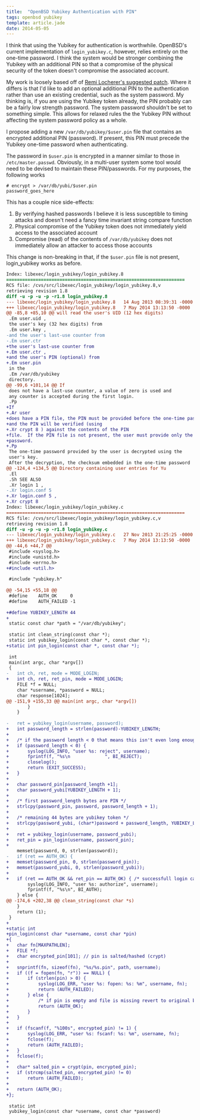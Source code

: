```yaml
---
title:  "OpenBSD Yubikey Authentication with PIN"
tags: openbsd yubikey
template: article.jade
date: 2014-05-05
---
```


I think that using the Yubikey for authentication is worthwhile. OpenBSD's
current implementation of `login_yubikey.c`, however, relies entirely on
the one-time password.  I think the system would be stronger combining
the Yubikey with an additional PIN so that a compromise of the physical
security of the token doesn't compromise the associated account.

My work is loosely based off of [Remi Locherer's suggested patch][patch].  Where it differs is that I'd like to add an optional additional
PIN to the authentication rather than use an existing credential, such
as the system password.  My thinking is, if you are using the Yubikey
token already, the PIN probably can be a fairly low strength password. 
The system password shouldn't be set to something simple.  This allows
for relaxed rules the the Yubikey PIN without affecting the system
password policy as a whole.

I propose adding a new `/var/db/yubikey/$user.pin` file that contains an
encrypted additional PIN (password).  If present, this PIN must precede
the Yubikey one-time password when authenticating.  

The password in `$user.pin` is encrypted in a manner similar to those in
`/etc/master.passwd`.  Obviously, in a multi-user system some tool would
need to be devised to maintain these PIN/passwords.  For my purposes,
the following works

```
# encrypt > /var/db/yubi/$user.pin
password_goes_here
```

This has a couple nice side-effects:

1. By verifying hashed passwords I believe it is less susceptible to
timing attacks and doesn't need a fancy time invariant string compare function
2. Physical compromise of the Yubikey token does not immediately yield
access to the associated account
3. Compromise (read) of the contents of `/var/db/yubikey` does not
immediately allow an attacker to access those accounts

This change is non-breaking in that, if the `$user.pin` file is not
present, login_yubikey works as before.

```diff
Index: libexec/login_yubikey/login_yubikey.8
===================================================================
RCS file: /cvs/src/libexec/login_yubikey/login_yubikey.8,v
retrieving revision 1.8
diff -u -p -u -p -r1.8 login_yubikey.8
--- libexec/login_yubikey/login_yubikey.8	14 Aug 2013 08:39:31 -0000	1.8
+++ libexec/login_yubikey/login_yubikey.8	7 May 2014 13:13:50 -0000
@@ -85,8 +85,10 @@ will read the user's UID (12 hex digits)
 .Em user.uid ,
 the user's key (32 hex digits) from
 .Em user.key ,
-and the user's last-use counter from
-.Em user.ctr
+the user's last-use counter from
+.Em user.ctr ,
+and the user's PIN (optional) from
+.Em user.pin
 in the
 .Em /var/db/yubikey
 directory.
@@ -99,6 +101,14 @@ If
 does not have a last-use counter, a value of zero is used and
 any counter is accepted during the first login.
 .Pp
+If
+.Ar user
+does have a PIN file, the PIN must be provided before the one-time password
+and the PIN will be verified (using 
+.Xr crypt 8 ) against the contents of the PIN
+file.  If the PIN file is not present, the user must provide only the one-time
+password.
+.Pp
 The one-time password provided by the user is decrypted using the
 user's key.
 After the decryption, the checksum embedded in the one-time password
@@ -124,4 +134,5 @@ Directory containing user entries for Yu
 .El
 .Sh SEE ALSO
 .Xr login 1 ,
-.Xr login.conf 5
+.Xr login.conf 5 ,
+.Xr crypt 8
Index: libexec/login_yubikey/login_yubikey.c
===================================================================
RCS file: /cvs/src/libexec/login_yubikey/login_yubikey.c,v
retrieving revision 1.8
diff -u -p -u -p -r1.8 login_yubikey.c
--- libexec/login_yubikey/login_yubikey.c	27 Nov 2013 21:25:25 -0000	1.8
+++ libexec/login_yubikey/login_yubikey.c	7 May 2014 13:13:50 -0000
@@ -44,6 +44,7 @@
 #include <syslog.h>
 #include <unistd.h>
 #include <errno.h>
+#include <util.h>
 
 #include "yubikey.h"
 
@@ -54,15 +55,18 @@
 #define	AUTH_OK		0
 #define	AUTH_FAILED	-1
 
+#define YUBIKEY_LENGTH 44
+
 static const char *path = "/var/db/yubikey";
 
 static int clean_string(const char *);
 static int yubikey_login(const char *, const char *);
+static int pin_login(const char *, const char *);
 
 int
 main(int argc, char *argv[])
 {
-	int ch, ret, mode = MODE_LOGIN;
+	int ch, ret, ret_pin, mode = MODE_LOGIN;
 	FILE *f = NULL;
 	char *username, *password = NULL;
 	char response[1024];
@@ -151,9 +155,33 @@ main(int argc, char *argv[])
 		}
 	}
 
-	ret = yubikey_login(username, password);
+	int password_length = strlen(password)-YUBIKEY_LENGTH;
+
+	/* if the password length < 0 that means this isn't even long enough to contain a valid yubi token */
+	if (password_length < 0) {
+		syslog(LOG_INFO, "user %s: reject", username);
+		fprintf(f, "%s\n			 ", BI_REJECT);
+		closelog();
+		return (EXIT_SUCCESS);			 
+	}
+
+	char password_pin[password_length +1];
+	char password_yubi[YUBIKEY_LENGTH + 1];
+
+	/* first password_length bytes are PIN */
+	strlcpy(password_pin, password, password_length + 1);
+
+	/* remaining 44 bytes are yubikey token */
+	strlcpy(password_yubi, (char*)password + password_length, YUBIKEY_LENGTH + 1);
+
+	ret = yubikey_login(username, password_yubi);
+	ret_pin = pin_login(username, password_pin);
+
 	memset(password, 0, strlen(password));
-	if (ret == AUTH_OK) {
+	memset(password_pin, 0, strlen(password_pin));
+	memset(password_yubi, 0, strlen(password_yubi));
+
+	if (ret == AUTH_OK && ret_pin == AUTH_OK) { /* successfull login calls both yubi/pin code and requires AUTH_OK from both */
 		syslog(LOG_INFO, "user %s: authorize", username);
 		fprintf(f, "%s\n", BI_AUTH);
 	} else {
@@ -174,6 +202,38 @@ clean_string(const char *s)
 	}
 	return (1);
 }
+
+static int
+pin_login(const char *username, const char *pin)
+{
+	char fn[MAXPATHLEN];
+	FILE *f;
+	char encrypted_pin[101]; // pin is salted/hashed (crypt)
+
+	snprintf(fn, sizeof(fn), "%s/%s.pin", path, username);
+	if ((f = fopen(fn, "r")) == NULL) {
+		if (strlen(pin) > 0) {
+			syslog(LOG_ERR, "user %s: fopen: %s: %m", username, fn);
+			return (AUTH_FAILED);
+		} else {
+			/* if pin is empty and file is missing revert to original behaviour */
+			return (AUTH_OK);
+		}
+	}
+
+	if (fscanf(f, "%100s", encrypted_pin) != 1) {
+		syslog(LOG_ERR, "user %s: fscanf: %s: %m", username, fn);
+		fclose(f);
+		return (AUTH_FAILED);
+	}
+	fclose(f);
+
+	char* salted_pin = crypt(pin, encrypted_pin);
+	if (strcmp(salted_pin, encrypted_pin) != 0)
+		return (AUTH_FAILED);
+
+	return (AUTH_OK);
+};
 
 static int
 yubikey_login(const char *username, const char *password)
```

[patch]: http://comments.gmane.org/gmane.os.openbsd.tech/34693
